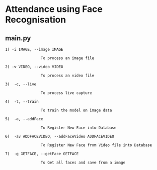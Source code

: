 # Attendance using Face Recognisation

## main.py
	1) -i IMAGE, --image IMAGE

                    To process an image file
	
	2) -v VIDEO, --video VIDEO
    
                    To process an video file
	
	3)  -c, --live    
	
			        To process live capture
    
    4)  -t, --train

    				To train the model on image data
	
	5)	-a, --addFace
	
					To Register New Face into Database	

	6)	-av ADDFACEVIDEO, --addFaceVideo ADDFACEVIDEO

                    To Register New Face from Video file into Database

	7)	-g GETFACE, --getFace GETFACE

                    To Get all faces and save from a image
